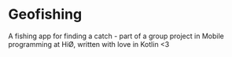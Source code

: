 # Geofishing

A fishing app for finding a catch - part of a group project in Mobile programming at HiØ, written with love in Kotlin &lt;3 
